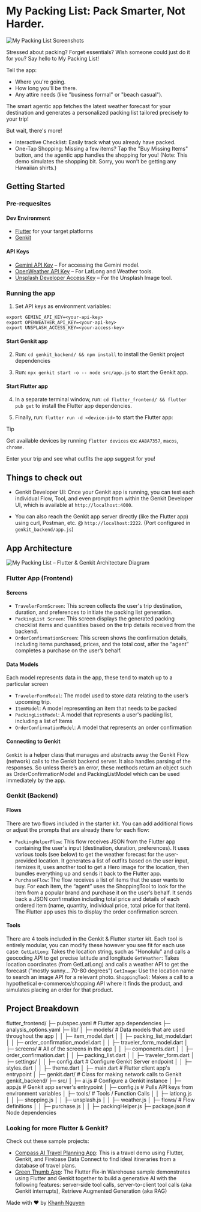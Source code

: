# My Packing List: Pack Smarter, Not Harder.

![My Packing List Screenshots](README/my-packing-list-screenshots.png)

Stressed about packing? Forget essentials? Wish someone could just do it for you?
Say hello to My Packing List!

Tell the app:
- Where you're going.
- How long you'll be there.
- Any attire needs (like "business formal" or "beach casual").

The smart agentic app fetches the latest weather forecast for your destination 
and generates a personalized packing list tailored precisely to your trip!

But wait, there's more!
- Interactive Checklist: Easily track what you already have packed.
- One-Tap Shopping: Missing a few items? Tap the "Buy Missing Items" button, and 
  the agentic app handles the shopping for you! (Note: This demo simulates the 
  shopping bit. Sorry, you won’t be getting any Hawaiian shirts.)

## Getting Started

### Pre-requesites

#### Dev Environment
- [Flutter](https://docs.flutter.dev/get-started/install) for your target platforms
- [Genkit](https://firebase.google.com/docs/genkit/get-started)

#### API Keys
- [Gemini API Key](https://ai.google.dev/gemini-api/docs/api-key) – For accessing the Gemini model.
- [OpenWeather API Key](https://openweathermap.org/appid) – For LatLong and Weather tools.
- [Unsplash Developer Access Key](https://unsplash.com/developers) – For the Unsplash Image tool.

### Running the app

1. Set API keys as environment variables:
```
export GEMINI_API_KEY=<your-api-key>
export OPENWEATHER_API_KEY=<your-api-key>
export UNSPLASH_ACCESS_KEY=<your-access-key> 
```

#### Start Genkit app

2. Run: `cd genkit_backend/ && npm install` to install the Genkit project dependencies

3. Run: `npx genkit start -o -- node src/app.js` to start the Genkit app. 

#### Start Flutter app

4. In a separate terminal window, run: `cd flutter_frontend/ && flutter pub get` 
to install the Flutter app dependencies.

5. Finally, run: `flutter run -d <device-id>` to start the Flutter app: 

> [!TIP]
> Get available devices by running `flutter devices` ex: `AA8A7357`, `macos`, `chrome`.
   
Enter your trip and see what outfits the app suggest for you! 

## Things to check out
- Genkit Developer UI: Once your Genkit app is running, you can test each
individual Flow, Tool, and even prompt from within the Genkit Developer UI, 
which is available at `http://localhost:4000`.

- You can also reach the Genkit app server directly (like the Flutter app) using curl,
Postman, etc. @ `http://localhost:2222`. (Port configured in `genkit_backend/app.js`)

## App Architecture
![My Packing List – Flutter & Genkit Architecture Diagram](README/my-packing-list-architecture-diagram-final.png)

### Flutter App (Frontend)
#### Screens
- `TravelerFormScreen`: This screen collects the user's trip destination, 
duration, and preferences to initiate the packing list generation.
- `PackingList Screen`: This screen displays the generated packing checklist 
items and quantities based on the trip details received from the backend.
- `OrderConfirmationScreen`: This screen shows the confirmation details, 
including items purchased, prices, and the total cost, after the “agent” 
completes a purchase on the user’s behalf. 

#### Data Models
Each model represents data in the app, these tend to match up to a particular screen
- `TravelerFormModel`: The model used to store data relating to the user’s upcoming trip. 
- `ItemModel`: A model representing an item that needs to be packed
- `PackingListModel`: A model that represents a user's packing list, including a list of Items
- `OrderConfirmationModel`: A model that represents an order confirmation

#### Connecting to Genkit
`Genkit` is a helper class that manages and abstracts away the Genkit Flow 
(network) calls to the Genkit backend server. It also handles parsing of the 
responses. So unless there’s an error, these methods return an object such as 
OrderConfirmationModel and PackingListModel which can be used immediately by 
the app.

### Genkit (Backend)
#### Flows
There are two flows included in the starter kit. You can add additional flows or 
adjust the prompts that are already there for each flow:
- `PackingHelperFlow`: This flow receives JSON from the Flutter app containing the 
user's input (destination, duration, preferences). It uses various tools 
(see below) to get the weather forecast for the user-provided location. 
It generates a list of outfits based on the user input, itemizes it, uses 
another tool to get a Hero image for the location, then  bundles everything up 
and sends it back to the Flutter app.
- `PurchaseFlow`: The flow receives a list of items that the user wants to buy. 
For each item, the “agent” uses the ShoppingTool to look for the item from a 
popular brand and purchase it on the user’s behalf. It sends back a JSON 
confirmation including total price and details of each ordered item (name, 
quantity, individual price, total price for that item). The Flutter app uses 
this to display the order confirmation screen.

#### Tools
There are 4 tools included in the Genkit & Flutter starter kit. Each tool is 
entirely modular, you can modify these however you see fit for each use case:
`GetLatLong`: Takes the location string, such as "Honolulu" and calls a 
geocoding API to get precise latitude and longitude
`GetWeather`: Takes location coordinates (from GetLatLong) and calls a weather 
API to get the forecast ("mostly sunny... 70-80 degrees")
`GetImage`: Use the location name to search an image API for a relevant photo.
`ShoppingTool`: Makes a call to a hypothetical e-commerce/shopping API where it 
finds the product, and simulates placing an order for that product.

## Project Breakdown
flutter_frontend/
├─ pubspec.yaml # Flutter app dependencies
├─ analysis_options.yaml
├─ lib/
│  ├─ models/ # Data models that are used throughout the app
│  │  ├─ item_model.dart
│  │  ├─ packing_list_model.dart
│  │  ├─ order_confirmation_model.dart
│  │  ├─ traveler_form_model.dart
│  ├─ screens/ # All of the screens in the app
│  │  ├─ components.dart 
│  │  ├─ order_confirmation.dart
│  │  ├─ packing_list.dart
│  │  ├─ traveler_form.dart
│  ├─ settings/ 
│  │  ├─ config.dart # Configure Genkit Server endpoint
│  │  ├─ styles.dart
│  │  ├─ theme.dart
│  ├─ main.dart # Flutter client app's entrypoint
│  ├─ genkit.dart/ # Class for making network calls to Genkit
genkit_backend/
├─ src/
│  ├─ ai.js # Configure a Genkit instance 
│  ├─ app.js # Genkit app server's entrypoint
│  ├─ config.js # Pulls API keys from environment variables
│  ├─ tools/ # Tools / Function Calls
│  │  ├─ latlong.js 
│  │  ├─ shopping.js
│  │  ├─ unsplash.js
│  │  ├─ weather.js
│  ├─ flows/ # Flow definitions 
│  │  ├─ purchase.js
│  │  ├─ packingHelper.js
├─ package.json # Node dependencies

### Looking for more Flutter & Genkit?
Check out these sample projects:
- [Compass AI Travel Planning App](https://github.com/FirebaseExtended/compass-ai-travel-planning-sample-flutter/tree/main): This is a travel demo using Flutter, Genkit, and Firebase Data Connect to find ideal itineraries from a database of travel plans.
- [Green Thumb App](https://github.com/flutter/demos/tree/main/green_thumb_cloud_next_25): The Flutter Fix-in Warehouse sample demonstrates using Flutter and Genkit together to build a generative AI with the following features: server-side tool calls, server-to-client tool calls (aka Genkit interrupts), Retrieve Augmented Generation (aka RAG)

Made with ❤️ by [Khanh Nguyen](https://github.com/khanhnwin)